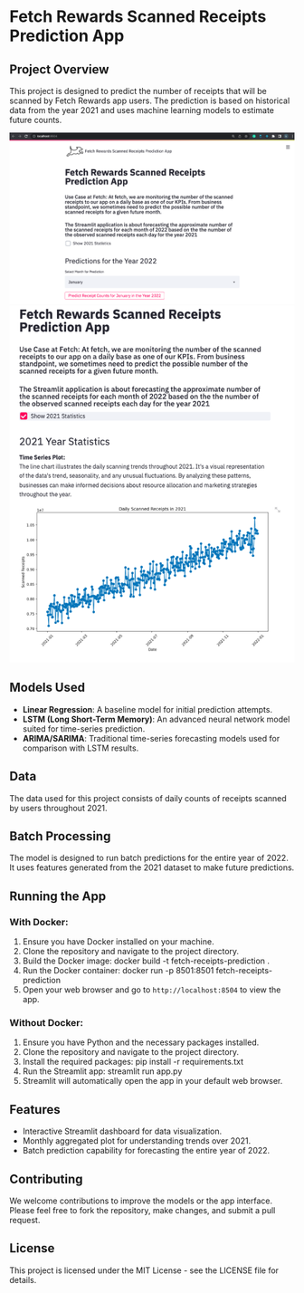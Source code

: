 # Fetch Rewards Scanned Receipts Prediction App

## Project Overview

This project is designed to predict the number of receipts that will be scanned by Fetch Rewards app users. The prediction is based on historical data from the year 2021 and uses machine learning models to estimate future counts.

![Fetch_Landing_Page_App](Images/Fetch_Main.png)
![Fetch_Landing_Page_App](Images/Fetch_2.png)

## Models Used

- **Linear Regression**: A baseline model for initial prediction attempts.
- **LSTM (Long Short-Term Memory)**: An advanced neural network model suited for time-series prediction.
- **ARIMA/SARIMA**: Traditional time-series forecasting models used for comparison with LSTM results.

## Data

The data used for this project consists of daily counts of receipts scanned by users throughout 2021.

## Batch Processing

The model is designed to run batch predictions for the entire year of 2022. It uses features generated from the 2021 dataset to make future predictions.

## Running the App

### With Docker:

1. Ensure you have Docker installed on your machine.
2. Clone the repository and navigate to the project directory.
3. Build the Docker image: docker build -t fetch-receipts-prediction .
4. Run the Docker container: docker run -p 8501:8501 fetch-receipts-prediction
5. Open your web browser and go to `http://localhost:8504` to view the app.

### Without Docker:

1. Ensure you have Python and the necessary packages installed.
2. Clone the repository and navigate to the project directory.
3. Install the required packages: pip install -r requirements.txt
4. Run the Streamlit app: streamlit run app.py
5. Streamlit will automatically open the app in your default web browser.

## Features

- Interactive Streamlit dashboard for data visualization.
- Monthly aggregated plot for understanding trends over 2021.
- Batch prediction capability for forecasting the entire year of 2022.

## Contributing

We welcome contributions to improve the models or the app interface. Please feel free to fork the repository, make changes, and submit a pull request.

## License

This project is licensed under the MIT License - see the LICENSE file for details.
